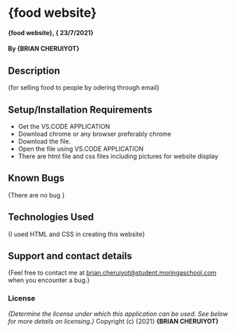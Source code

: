 # {food website}
#### {food website}, { 23/7/2021}
#### By **{BRIAN CHERUIYOT}**
## Description
{for selling food to people by odering through email}
## Setup/Installation Requirements
* Get the VS.CODE APPLICATION
* Download chrome or any browser preferably chrome
* Download the file.
* Open the file using VS.CODE APPLICATION
* There are html file and css files including pictures for website display
## Known Bugs
{There are no bug  }
## Technologies Used
{I used HTML and  CSS  in creating this website}
## Support and contact details
{Feel free to contact me at brian.cheruiyot@student.moringaschool.com when you encounter a bug.}
### License
*{Determine the license under which this application can be used.  See below for more details on licensing.}*
Copyright (c) {2021} **{BRIAN CHERUIYOT}**
